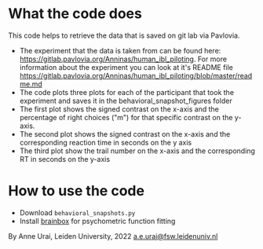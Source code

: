 

# What the code does
This code helps to retrieve the data that is saved on git lab via Pavlovia.

- The experiment that the data is taken from can be found here: https://gitlab.pavlovia.org/Anninas/human_ibl_piloting. For more information about the experiment you can look at it's README file https://gitlab.pavlovia.org/Anninas/human_ibl_piloting/blob/master/readme.md 
- The code plots three plots for each of the participant that took the experiment and saves it in the behavioral_snapshot_figures folder
- The first plot shows the signed contrast on the x-axis and the percentage of right choices ("m") for that specific contrast on the y-axis.
- The second plot shows the signed contrast on the x-axis and the corresponding reaction time in seconds on the y axis 
- The third plot show the trail number on the x-axis and the corresponding RT in seconds on the y-axis

# How to use the code
- Download `behavioral_snapshots.py`
- Install [brainbox](https://github.com/int-brain-lab/ibllib) for psychometric function fitting

By Anne Urai, Leiden University, 2022
a.e.urai@fsw.leidenuniv.nl


